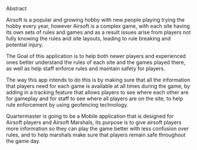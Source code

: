 Abstract

Airsoft is a popular and growing hobby with new people playing trying the hobby every year,
however Airsoft is a complex game, with each site having its own sets of rules and games and as a result issues arise from players not fully knowing the rules and site layouts,
leading to rule breaking and potential injury.

The Goal of this application is to help both newer players and experienced ones better understand the rules of each site and the games played there,
as well as help staff enforce rules and maintain safety for players.

The way this app intends to do this is by making sure that all the information that players need for each game is available at all times during the game,
by adding in a tracking feature that allows players to see where each other are for gameplay and for staff to see where all players are on the site,
to help rule enforcement by using geofencing technology.

Quartermaster is going to be a Mobile application that is designed for Airsoft players and Airsoft Marshals,
its purpose is to give airsoft players more information so they can play the game better with less confusion over rules,
and to help marshals make sure that players remain safe throughout the game day.
